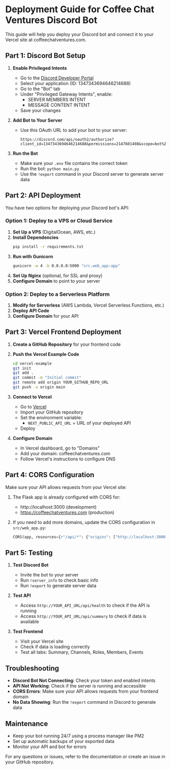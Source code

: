 # Deployment Guide for Coffee Chat Ventures Discord Bot

This guide will help you deploy your Discord bot and connect it to your Vercel site at coffeechatventures.com.

## Part 1: Discord Bot Setup

1. **Enable Privileged Intents**
   - Go to the [Discord Developer Portal](https://discord.com/developers/applications)
   - Select your application (ID: 1347343694646214688)
   - Go to the "Bot" tab
   - Under "Privileged Gateway Intents", enable:
     - SERVER MEMBERS INTENT
     - MESSAGE CONTENT INTENT
   - Save your changes

2. **Add Bot to Your Server**
   - Use this OAuth URL to add your bot to your server:
     ```
     https://discord.com/api/oauth2/authorize?client_id=1347343694646214688&permissions=2147601408&scope=bot%20applications.commands
     ```

3. **Run the Bot**
   - Make sure your `.env` file contains the correct token
   - Run the bot: `python main.py`
   - Use the `!export` command in your Discord server to generate server data

## Part 2: API Deployment

You have two options for deploying your Discord bot's API:

### Option 1: Deploy to a VPS or Cloud Service

1. **Set Up a VPS** (DigitalOcean, AWS, etc.)
2. **Install Dependencies**
   ```bash
   pip install -r requirements.txt
   ```
3. **Run with Gunicorn**
   ```bash
   gunicorn -w 4 -b 0.0.0.0:5000 "src.web_app:app"
   ```
4. **Set Up Nginx** (optional, for SSL and proxy)
5. **Configure Domain** to point to your server

### Option 2: Deploy to a Serverless Platform

1. **Modify for Serverless** (AWS Lambda, Vercel Serverless Functions, etc.)
2. **Deploy API Code**
3. **Configure Domain** for your API

## Part 3: Vercel Frontend Deployment

1. **Create a GitHub Repository** for your frontend code
2. **Push the Vercel Example Code**
   ```bash
   cd vercel-example
   git init
   git add .
   git commit -m "Initial commit"
   git remote add origin YOUR_GITHUB_REPO_URL
   git push -u origin main
   ```
3. **Connect to Vercel**
   - Go to [Vercel](https://vercel.com)
   - Import your GitHub repository
   - Set the environment variable:
     - `NEXT_PUBLIC_API_URL` = URL of your deployed API
   - Deploy

4. **Configure Domain**
   - In Vercel dashboard, go to "Domains"
   - Add your domain: coffeechatventures.com
   - Follow Vercel's instructions to configure DNS

## Part 4: CORS Configuration

Make sure your API allows requests from your Vercel site:

1. The Flask app is already configured with CORS for:
   - http://localhost:3000 (development)
   - https://coffeechatventures.com (production)

2. If you need to add more domains, update the CORS configuration in `src/web_app.py`:
   ```python
   CORS(app, resources={r"/api/*": {"origins": ["http://localhost:3000", "https://coffeechatventures.com", "YOUR_NEW_DOMAIN"]}})
   ```

## Part 5: Testing

1. **Test Discord Bot**
   - Invite the bot to your server
   - Run `!server_info` to check basic info
   - Run `!export` to generate server data

2. **Test API**
   - Access `http://YOUR_API_URL/api/health` to check if the API is running
   - Access `http://YOUR_API_URL/api/summary` to check if data is available

3. **Test Frontend**
   - Visit your Vercel site
   - Check if data is loading correctly
   - Test all tabs: Summary, Channels, Roles, Members, Events

## Troubleshooting

- **Discord Bot Not Connecting**: Check your token and enabled intents
- **API Not Working**: Check if the server is running and accessible
- **CORS Errors**: Make sure your API allows requests from your frontend domain
- **No Data Showing**: Run the `!export` command in Discord to generate data

## Maintenance

- Keep your bot running 24/7 using a process manager like PM2
- Set up automatic backups of your exported data
- Monitor your API and bot for errors

For any questions or issues, refer to the documentation or create an issue in your GitHub repository.
